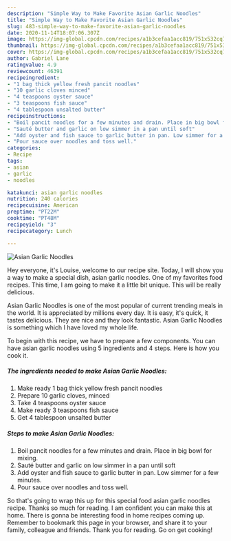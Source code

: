 ```yaml
---
description: "Simple Way to Make Favorite Asian Garlic Noodles"
title: "Simple Way to Make Favorite Asian Garlic Noodles"
slug: 483-simple-way-to-make-favorite-asian-garlic-noodles
date: 2020-11-14T18:07:06.307Z
image: https://img-global.cpcdn.com/recipes/a1b3cefaa1acc819/751x532cq70/asian-garlic-noodles-recipe-main-photo.jpg
thumbnail: https://img-global.cpcdn.com/recipes/a1b3cefaa1acc819/751x532cq70/asian-garlic-noodles-recipe-main-photo.jpg
cover: https://img-global.cpcdn.com/recipes/a1b3cefaa1acc819/751x532cq70/asian-garlic-noodles-recipe-main-photo.jpg
author: Gabriel Lane
ratingvalue: 4.9
reviewcount: 46391
recipeingredient:
- "1 bag thick yellow fresh pancit noodles"
- "10 garlic cloves minced"
- "4 teaspoons oyster sauce"
- "3 teaspoons fish sauce"
- "4 tablespoon unsalted butter"
recipeinstructions:
- "Boil pancit noodles for a few minutes and drain. Place in big bowl for mixing."
- "Sauté butter and garlic on low simmer in a pan until soft"
- "Add oyster and fish sauce to garlic butter in pan. Low simmer for a few minutes."
- "Pour sauce over noodles and toss well."
categories:
- Recipe
tags:
- asian
- garlic
- noodles

katakunci: asian garlic noodles 
nutrition: 240 calories
recipecuisine: American
preptime: "PT22M"
cooktime: "PT48M"
recipeyield: "3"
recipecategory: Lunch

---
```



![Asian Garlic Noodles](https://img-global.cpcdn.com/recipes/a1b3cefaa1acc819/751x532cq70/asian-garlic-noodles-recipe-main-photo.jpg)

Hey everyone, it's Louise, welcome to our recipe site. Today, I will show you a way to make a special dish, asian garlic noodles. One of my favorites food recipes. This time, I am going to make it a little bit unique. This will be really delicious.



Asian Garlic Noodles is one of the most popular of current trending meals in the world. It is appreciated by millions every day. It is easy, it's quick, it tastes delicious. They are nice and they look fantastic. Asian Garlic Noodles is something which I have loved my whole life.


To begin with this recipe, we have to prepare a few components. You can have asian garlic noodles using 5 ingredients and 4 steps. Here is how you cook it.

<!--inarticleads1-->

##### The ingredients needed to make Asian Garlic Noodles:

1. Make ready 1 bag thick yellow fresh pancit noodles
1. Prepare 10 garlic cloves, minced
1. Take 4 teaspoons oyster sauce
1. Make ready 3 teaspoons fish sauce
1. Get 4 tablespoon unsalted butter




<!--inarticleads2-->

##### Steps to make Asian Garlic Noodles:

1. Boil pancit noodles for a few minutes and drain. Place in big bowl for mixing.
1. Sauté butter and garlic on low simmer in a pan until soft
1. Add oyster and fish sauce to garlic butter in pan. Low simmer for a few minutes.
1. Pour sauce over noodles and toss well.




So that's going to wrap this up for this special food asian garlic noodles recipe. Thanks so much for reading. I am confident you can make this at home. There is gonna be interesting food in home recipes coming up. Remember to bookmark this page in your browser, and share it to your family, colleague and friends. Thank you for reading. Go on get cooking!
